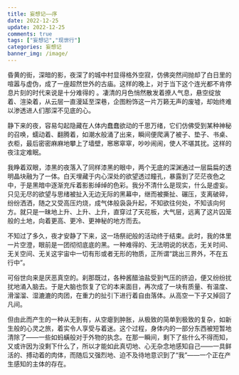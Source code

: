 ```yaml
---
title: 妄想记——序
date: 2022-12-25
update: 2022-12-25
comments: true
tags: ["妄想记","现世行"]
categories: 妄想记
banner_img: /image/
---
```


昏黄的街，深暗的影，夜深了的城中村显得格外空寂，仿佛突然间抛却了白日里的喧嚣与虚伪，成了一座超然世外的古庙。这样的晚上，对于当下这个连光都不肯停息片刻的时代来说是十分难得的 。凄清的月色悄然散发着撩人气息，悬空绽放着、渲染着，从云层一直漫延至深巷，企图粉饰这一片万籁无声的废墟，却始终难以渗透进人们那深不见底的心。

静下来的夜，容易勾起隐藏在人体内蠢蠢欲动的千思万绪，它们仿佛受到某种神秘的召唤，蠕动着、翻腾着，如潮水般涌了出来，瞬间便爬满了被子、垫子、书桌、衣柜，最后密密麻麻地攀上了墙壁，窸窸窣窣，吵吵闹闹，使人不堪其扰。这样的夜注定难眠。

我睁着双眼，漆黑的夜落入了同样漆黑的眼中，两个无底的深渊通过一层扁扁的透明晶块融为了一体。白天埋藏于内心深处的欲望透过瞳孔，暴露到了茫茫夜色之中，于是黑暗中逐渐充斥着影影绰绰的色彩。我分不清什么是现实，什么是虚妄。只见无尽的欲望与思绪被扯入无边无际的黑幕中，继而被撕扯、碾压，支离破碎，纷纷洒洒，随之又受高压灼烧，成气体般袅袅升起，不知欲往何处，不知该向何方。就只是一昧地上升、上升、上升，直穿过了天花板，大气层，远离了这片囚笼般的土地，向着更高、更冷、更神秘的地方而去。

不知过了多久，夜才安静了下来，这一场祭祀般的活动终于结束。此时，我的体里一片空澄，眼前是一团彻彻底底的黑。一种难得的、无法明说的状态，无关时间、无关空间、无关这宇宙中一切有形或者无形的物质，正所谓“跳出三界外，不在五行中”。

可俗世向来是厌恶真空的。刹那既过，各种酱醋油盐受到气压的挤迫，便又纷纷扰扰地涌入脑去。于是大脑也恢复了它的本来面目，再次成了一块有质量、有温度、滑溜溜、湿漉漉的肉团，在重力的扯引下进行着自由落体。从高空一下子又掉回了凡间。

但由此而产生的一种从无到有，从空瘪到肿胀，从极致的简单到极致的复杂，如新生般的心灵之旅，着实令人享受与着迷。这个过程，身体内的一部分东西被短暂地清除了——一些如蚂蟥般对于外物的执念。在那一瞬间，剩下了些什么不得而知，又或许因为没剩下什么了，所以才能如此真切地、心无杂念地感知自己——一具鲜活的、搏动着的肉体，而随后又强烈地、迫不及待地意识到了“我”——一个正在产生感知的主体的存在。

